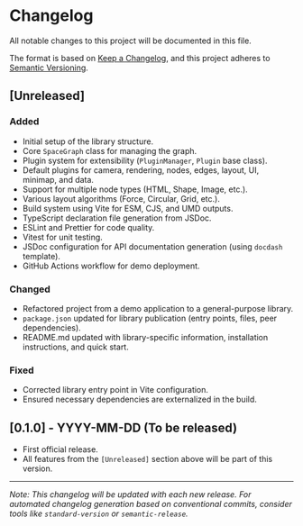 # Changelog

All notable changes to this project will be documented in this file.

The format is based on [Keep a Changelog](https://keepachangelog.com/en/1.0.0/),
and this project adheres to [Semantic Versioning](https://semver.org/spec/v2.0.0.html).

## [Unreleased]

### Added

- Initial setup of the library structure.
- Core `SpaceGraph` class for managing the graph.
- Plugin system for extensibility (`PluginManager`, `Plugin` base class).
- Default plugins for camera, rendering, nodes, edges, layout, UI, minimap, and data.
- Support for multiple node types (HTML, Shape, Image, etc.).
- Various layout algorithms (Force, Circular, Grid, etc.).
- Build system using Vite for ESM, CJS, and UMD outputs.
- TypeScript declaration file generation from JSDoc.
- ESLint and Prettier for code quality.
- Vitest for unit testing.
- JSDoc configuration for API documentation generation (using `docdash` template).
- GitHub Actions workflow for demo deployment.

### Changed

- Refactored project from a demo application to a general-purpose library.
- `package.json` updated for library publication (entry points, files, peer dependencies).
- README.md updated with library-specific information, installation instructions, and quick start.

### Fixed

- Corrected library entry point in Vite configuration.
- Ensured necessary dependencies are externalized in the build.

## [0.1.0] - YYYY-MM-DD (To be released)

- First official release.
- All features from the `[Unreleased]` section above will be part of this version.

---

_Note: This changelog will be updated with each new release. For automated changelog generation based on conventional commits, consider tools like `standard-version` or `semantic-release`._
